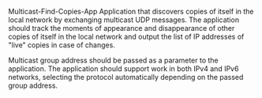 Multicast-Find-Copies-App
Application that discovers copies of itself in the local network by exchanging multicast UDP messages.
The application should track the moments of appearance and disappearance of other copies of itself in the local network and output the list of IP addresses of "live" copies in case of changes.

Multicast group address should be passed as a parameter to the application.
The application should support work in both IPv4 and IPv6 networks, selecting the protocol automatically depending on the passed group address.
